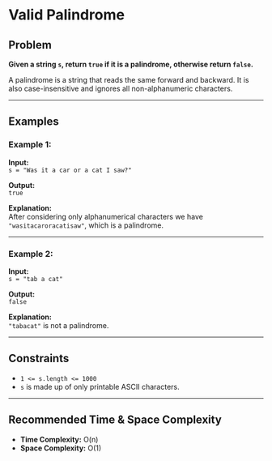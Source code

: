 # Valid Palindrome

## Problem

**Given a string `s`, return `true` if it is a palindrome, otherwise return `false`.**

A palindrome is a string that reads the same forward and backward. It is also case-insensitive and ignores all non-alphanumeric characters.

---

## Examples

### Example 1:

**Input:**  
`s = "Was it a car or a cat I saw?"`

**Output:**  
`true`

**Explanation:**  
After considering only alphanumerical characters we have `"wasitacaroracatisaw"`, which is a palindrome.

---

### Example 2:

**Input:**  
`s = "tab a cat"`

**Output:**  
`false`

**Explanation:**  
`"tabacat"` is not a palindrome.

---

## Constraints

- `1 <= s.length <= 1000`
- `s` is made up of only printable ASCII characters.

---

## Recommended Time & Space Complexity

- **Time Complexity:** O(n)  
- **Space Complexity:** O(1)
